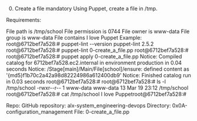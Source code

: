 0. Create a file
mandatory Using Puppet, create a file in /tmp.

Requirements:

File path is /tmp/school
File permission is 0744
File owner is www-data
File group is www-data
File contains I love Puppet Example:
root@6712bef7a528:# puppet-lint --version puppet-lint 2.5.2 root@6712bef7a528:# puppet-lint 0-create_a_file.pp root@6712bef7a528:# root@6712bef7a528:# puppet apply 0-create_a_file.pp Notice: Compiled catalog for 6712bef7a528.ec2.internal in environment production in 0.04 seconds Notice: /Stage[main]/Main/File[school]/ensure: defined content as '{md5}f1b70c2a42a98d82224986a612400db9' Notice: Finished catalog run in 0.03 seconds root@6712bef7a528:# root@6712bef7a528:# ls -l /tmp/school -rwxr--r-- 1 www-data www-data 13 Mar 19 23:12 /tmp/school root@6712bef7a528:# cat /tmp/school I love Puppetroot@6712bef7a528:#

Repo:
GitHub repository: alx-system_engineering-devops
Directory: 0x0A-configuration_management
File: 0-create_a_file.pp
